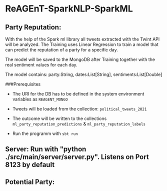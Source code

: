 # ReAGEnT-SparkNLP-SparkML

## Party Reputation:

With the help of the Spark ml library all tweets extracted with the Twint API will be analyzed.
The Training uses Linear Regression to train a model that can predict the reputation of a party for a specific day.

The model will be saved to the MongoDB after Training together with the real sentiment values for each day.


The model contains: party:String, dates:List[String], sentiments:List[Double]

###Prerequisites

- The URI for the DB has to be defined in the system environment variables as `REAGENT_MONGO`
- Tweets will be loaded from the collection: `political_tweets_2021`
- The outcome will be written to the collections `ml_party_reputation_predictions` & `ml_party_reputation_labels`
  
- Run the programm with `sbt run`

Server: Run with "python ./src/main/server/server.py". Listens on Port 8123 by default
-------------------
## Potential Party:
